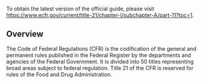 To obtain the latest version of the official guide, please visit https://www.ecfr.gov/current/title-21/chapter-I/subchapter-A/part-11?toc=1.

## Overview

The Code of Federal Regulations (CFR) is the codification of the general and permanent rules published in the Federal Register by the departments and agencies of the Federal Government. It is divided into 50 titles representing broad areas subject to federal regulation. Title 21 of the CFR is reserved for rules of the Food and Drug Administration.
